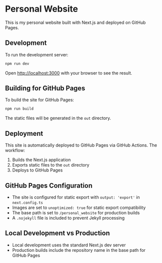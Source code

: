# Personal Website

This is my personal website built with Next.js and deployed on GitHub Pages.

## Development

To run the development server:

```bash
npm run dev
```

Open [http://localhost:3000](http://localhost:3000) with your browser to see the result.

## Building for GitHub Pages

To build the site for GitHub Pages:

```bash
npm run build
```

The static files will be generated in the `out` directory.

## Deployment

This site is automatically deployed to GitHub Pages via GitHub Actions. The workflow:

1. Builds the Next.js application
2. Exports static files to the `out` directory
3. Deploys to GitHub Pages

## GitHub Pages Configuration

- The site is configured for static export with `output: 'export'` in `next.config.ts`
- Images are set to `unoptimized: true` for static export compatibility
- The base path is set to `/personal_website` for production builds
- A `.nojekyll` file is included to prevent Jekyll processing

## Local Development vs Production

- Local development uses the standard Next.js dev server
- Production builds include the repository name in the base path for GitHub Pages
